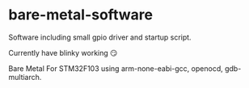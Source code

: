 # bare-metal-software
Software including small gpio driver and startup script.

Currently have blinky working 😏

Bare Metal For STM32F103 using arm-none-eabi-gcc, openocd, gdb-multiarch.
